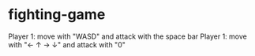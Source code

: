 # fighting-game

Player 1: move with "WASD" and attack with the space bar
Player 1: move with "← ↑ → ↓" and attack with "0"
